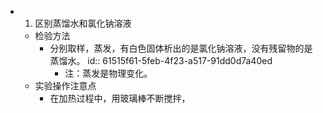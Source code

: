 -
  1. 区别蒸馏水和氯化钠溶液
	- 检验方法
		- 分别取样，蒸发，有白色固体析出的是氯化钠溶液，没有残留物的是蒸馏水。
		  id:: 61515f61-5feb-4f23-a517-91dd0d7a40ed
			- 注：蒸发是物理变化。
	- 实验操作注意点
		- 在加热过程中，用玻璃棒不断搅拌，